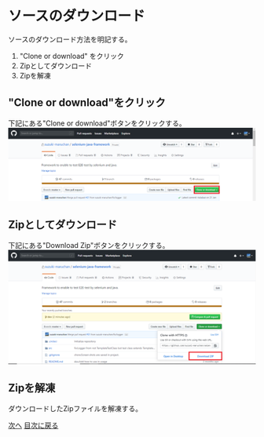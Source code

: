 <head>
        <meta charset="UTF-8">
        <meta name="viewport" content="width=device-width">
        <link rel="stylesheet" href="../../resources/css/default.css"></link>
</head>
<body>
    <div>
        <h1>ソースのダウンロード</h1>
        <p>ソースのダウンロード方法を明記する。</p>
    </div>
    <div class="index">
        <ol type="1">
            <li>"Clone or download" をクリック</li>
            <li>Zipとしてダウンロード</li>
            <li>Zipを解凍</li>
        </ol>
    </div>
    <div>
        <h2>"Clone or download"をクリック</h2>
        <p>
            下記にある"Clone or download"ボタンをクリックする。<br>
            <img border="0" src="../../resources/img/cloneOrDownloadButton.png">
        </p>
    </div>
        <h2>Zipとしてダウンロード</h2>
        <p>
            下記にある"Download Zip"ボタンをクリックする。<br>
            <img border="0" src="../../resources/img/downloadZip.png">
        </p>
    <div>
        <h2>Zipを解凍</h2>
        <p>
            ダウンロードしたZipファイルを解凍する。
        </p>
    </div>
    <div>
        <a href="setTestEnvironment.md">次へ</a>
        <a href="../index.md">目次に戻る</a>
    </div>
</body>